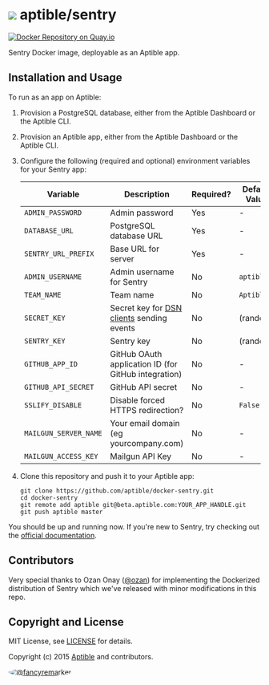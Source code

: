 # ![](https://gravatar.com/avatar/11d3bc4c3163e3d238d558d5c9d98efe?s=64) aptible/sentry

[![Docker Repository on Quay.io](https://quay.io/repository/aptible/sentry/status)](https://quay.io/repository/aptible/sentry)

Sentry Docker image, deployable as an Aptible app.

## Installation and Usage

To run as an app on Aptible:

1. Provision a PostgreSQL database, either from the Aptible Dashboard or the Aptible CLI.

1. Provision an Aptible app, either from the Aptible Dashboard or the Aptible CLI.

1. Configure the following (required and optional) environment variables for your Sentry app:

    | Variable | Description | Required? | Default Value |
    | -------- | ----------- | --------- | ------------- |
    | `ADMIN_PASSWORD` | Admin password | Yes | - |
    | `DATABASE_URL` | PostgreSQL database URL | Yes | - |
    | `SENTRY_URL_PREFIX` | Base URL for server | Yes | - |
    | `ADMIN_USERNAME` | Admin username for Sentry | No | `aptible` |
    | `TEAM_NAME` | Team name | No | `Aptible` |
    | `SECRET_KEY` | Secret key for [DSN clients](http://raven.readthedocs.org/en/latest/config/#the-sentry-dsn) sending events | No | (random) |
    | `SENTRY_KEY` | Sentry key | No | (random) |
    | `GITHUB_APP_ID` | GitHub OAuth application ID (for GitHub integration) | No | - |
    | `GITHUB_API_SECRET` | GitHub API secret | No | - |
    | `SSLIFY_DISABLE` | Disable forced HTTPS redirection? | No | `False` |
    | `MAILGUN_SERVER_NAME` | Your email domain (eg yourcompany.com) | No | - |
    | `MAILGUN_ACCESS_KEY` | Mailgun API Key | No | - |

1. Clone this repository and push it to your Aptible app:

    ```shell
    git clone https://github.com/aptible/docker-sentry.git
    cd docker-sentry
    git remote add aptible git@beta.aptible.com:YOUR_APP_HANDLE.git
    git push aptible master
    ```

You should be up and running now. If you're new to Sentry, try checking out the
[official documentation](http://sentry.readthedocs.org/en/latest/).

## Contributors

Very special thanks to Ozan Onay ([@ozan](https://github.com/ozan)) for implementing the Dockerized distribution of Sentry which we've released with minor modifications in this repo.

## Copyright and License

MIT License, see [LICENSE](LICENSE.md) for details.

Copyright (c) 2015 [Aptible](https://www.aptible.com) and contributors.

[<img src="https://s.gravatar.com/avatar/f7790b867ae619ae0496460aa28c5861?s=60" style="border-radius: 50%;" alt="@fancyremarker" />](https://github.com/fancyremarker)
